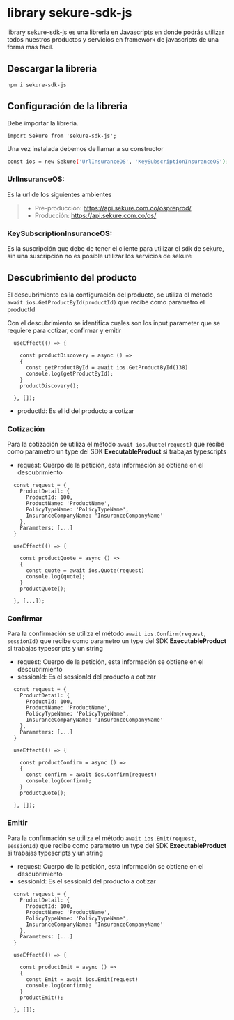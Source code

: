 # library sekure-sdk-js

library sekure-sdk-js es una libreria en Javascripts en donde podrás utilizar todos nuestros productos y servicios en framework de javascripts de una forma más facil.

## Descargar la libreria
```
npm i sekure-sdk-js
```

## Configuración de la libreria

Debe importar la libreria.

```
import Sekure from 'sekure-sdk-js';
```

Una vez instalada debemos de llamar a su constructor

```bash
const ios = new Sekure('UrlInsuranceOS', 'KeySubscriptionInsuranceOS');
```
### UrlInsuranceOS: 
Es la url de los siguientes ambientes
>  - Pre-producción:  https://api.sekure.com.co/ospreprod/
>  - Producción:      https://api.sekure.com.co/os/

### KeySubscriptionInsuranceOS: 
Es la suscripción que debe de tener el cliente para utilizar el sdk de sekure, sin una suscripción no es posible utilizar los servicios de sekure

## Descubrimiento del producto
El descubrimiento es la configuración del producto, se utiliza el método `await ios.GetProductById(productId)` que recibe como parametro el productId

Con el descubrimiento se identifica cuales son los input parameter que se requiere para cotizar, confirmar y emitir

```
  useEffect(() => {
    
    const productDiscovery = async () => 
    {
      const getProductById = await ios.GetProductById(138)
      console.log(getProductById);
    }
    productDiscovery();

  }, []);
```
- productId: Es el id del producto a cotizar

 ### Cotización
 Para la cotización se utiliza el método `await ios.Quote(request)` que recibe como parametro un type del SDK **ExecutableProduct** si trabajas typescripts

- request: Cuerpo de la petición, esta información se obtiene en el descubrimiento

```
  const request = {
    ProductDetail: {
      ProductId: 100,
      ProductName: 'ProductName',
      PolicyTypeName: 'PolicyTypeName',
      InsuranceCompanyName: 'InsuranceCompanyName'
    },
    Parameters: [...]
  }

  useEffect(() => {
    
    const productQuote = async () => 
    {
      const quote = await ios.Quote(request)
      console.log(quote);
    }
    productQuote();

  }, [...]);
```

### Confirmar
 Para la confirmación se utiliza el método `await ios.Confirm(request, sessionId)` que recibe como parametro un type del SDK **ExecutableProduct** si trabajas typescripts y un string

- request: Cuerpo de la petición, esta información se obtiene en el descubrimiento
- sessionId: Es el sessionId del producto a cotizar
  
```
  const request = {
    ProductDetail: {
      ProductId: 100,
      ProductName: 'ProductName',
      PolicyTypeName: 'PolicyTypeName',
      InsuranceCompanyName: 'InsuranceCompanyName'
    },
    Parameters: [...]
  }

  useEffect(() => {
    
    const productConfirm = async () => 
    {
      const confirm = await ios.Confirm(request)
      console.log(confirm);
    }
    productQuote();

  }, []);
```

 ### Emitir
 Para la confirmación se utiliza el método `await ios.Emit(request, sessionId)` que recibe como parametro un type del SDK **ExecutableProduct** si trabajas typescripts y un string

- request: Cuerpo de la petición, esta información se obtiene en el descubrimiento
- sessionId: Es el sessionId del producto a cotizar
  
```
  const request = {
    ProductDetail: {
      ProductId: 100,
      ProductName: 'ProductName',
      PolicyTypeName: 'PolicyTypeName',
      InsuranceCompanyName: 'InsuranceCompanyName'
    },
    Parameters: [...]
  }

  useEffect(() => {
    
    const productEmit = async () => 
    {
      const Emit = await ios.Emit(request)
      console.log(confirm);
    }
    productEmit();

  }, []);
```